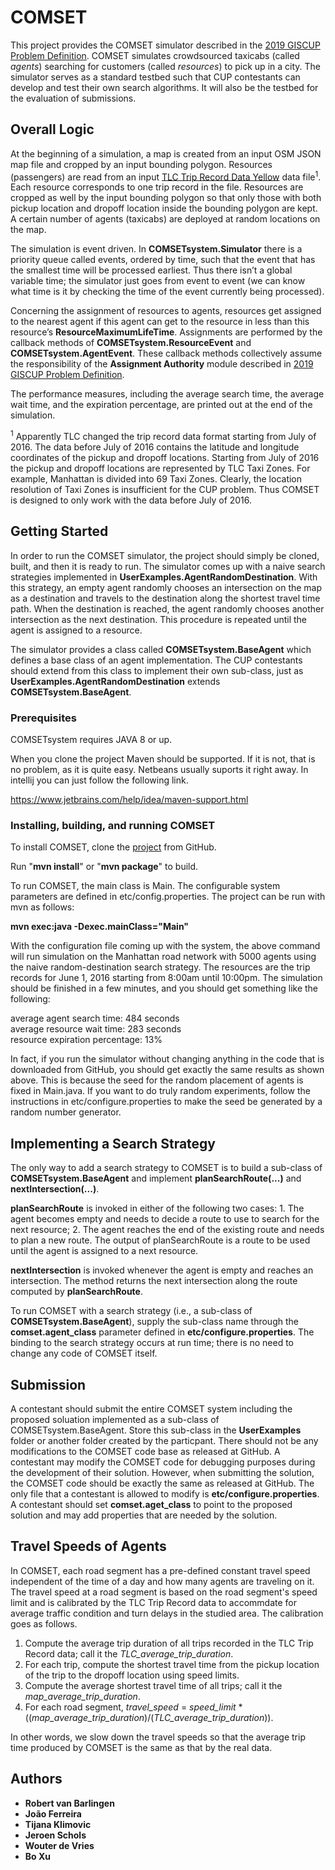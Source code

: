# COMSET

This project provides the COMSET simulator described in the <a href="https://sigspatial2019.sigspatial.org/giscup2019/problem"> 2019 GISCUP Problem Definition</a>. COMSET simulates crowdsourced taxicabs (called <i>agents</i>) searching for customers (called <i>resources</i>) to pick up in a city. The simulator serves as a standard testbed such that CUP contestants can develop and test their own search algorithms. It will also be the testbed for the evaluation of submissions.

## Overall Logic

At the beginning of a simulation, a map is created from an input OSM JSON map file and cropped by an input bounding polygon. Resources (passengers) are read from an input <a href="https://www1.nyc.gov/site/tlc/about/tlc-trip-record-data.page"> TLC Trip Record Data Yellow</a> data file<sup>1</sup>. Each resource corresponds to one trip record in the file. Resources are cropped as well by the input bounding polygon so that only those with both pickup location and dropoff location inside the bounding polygon are kept. A certain number of agents (taxicabs) are deployed at random locations on the map. 

The simulation is event driven. In <b>COMSETsystem.Simulator</b> there is a priority queue called events, ordered by time, such that the event that has the smallest time will be processed earliest. Thus there isn’t a global variable time; the simulator just goes from event to event (we can know what time is it by checking the time of the event currently being processed).

Concerning the assignment of resources to agents, resources get assigned to the nearest agent if this agent can get to the resource in less than this resource’s <b>ResourceMaximumLifeTime</b>. Assignments are performed by the callback methods of <b>COMSETsystem.ResourceEvent</b> and <b>COMSETsystem.AgentEvent</b>. These callback methods collectively assume the responsibility of the <b>Assignment Authority</b> module described in <a href="https://sigspatial2019.sigspatial.org/giscup2019/problem"> 2019 GISCUP Problem Definition</a>.

The performance measures, including the average search time, the average wait time, and the expiration percentage, are printed out at the end of the simulation.

<sup>1</sup> Apparently TLC changed the trip record data format starting from July of 2016. The data before July of 2016 contains the latitude and longitude coordinates of the pickup and dropoff locations. Starting from July of 2016 the pickup and dropoff locations are represented by TLC Taxi Zones. For example, Manhattan is divided into 69 Taxi Zones. Clearly, the location resolution of Taxi Zones is insufficient for the CUP problem. Thus COMSET is designed to only work with the data before July of 2016.

## Getting Started

In order to run the COMSET simulator, the project should simply be cloned, built, and then it is ready to run. The simulator comes up with a naive search strategies implemented in <b>UserExamples.AgentRandomDestination</b>. With this strategy, an empty agent randomly chooses an intersection on the map as a destination and travels to the destination along the shortest travel time path. When the destination is reached, the agent randomly chooses another intersection as the next destination. This procedure is repeated until the agent is assigned to a resource. 

The simulator provides a class called <b>COMSETsystem.BaseAgent</b> which defines a base class of an agent implementation. The CUP contestants should extend from this class to implement their own sub-class, just as <b>UserExamples.AgentRandomDestination</b> extends <b>COMSETsystem.BaseAgent</b>.

### Prerequisites

COMSETsystem requires JAVA 8 or up.

When you clone the project Maven should be supported. If it is not, that is no problem, as it is quite easy.
Netbeans usually suports it right away. In intellij you can just follow the following link.

https://www.jetbrains.com/help/idea/maven-support.html

### Installing, building, and running COMSET

To install COMSET, clone the <a href="https://github.com/Chessnl/COMSET">project</a> from GitHub. 

Run "<b>mvn install</b>" or "<b>mvn package</b>" to build.

To run COMSET, the main class is Main. The configurable system parameters are defined in etc/config.properties. The project can be run with mvn as follows:

<b>mvn exec:java -Dexec.mainClass="Main"</b>

With the configuration file coming up with the system, the above command will run simulation on the Manhattan road network with 5000 agents using the naive random-destination search strategy. The resources are the trip records for June 1, 2016 starting from 8:00am until 10:00pm. The simulation should be finished in a few minutes, and you should get something like the following:

average agent search time: 484 seconds<br>
average resource wait time: 283 seconds<br>
resource expiration percentage: 13%<br>

In fact, if you run the simulator without changing anything in the code that is downloaded from GitHub, you should get exactly the same results as shown above. This is because the seed for the random placement of agents is fixed in Main.java. If you want to do truly random experiments, follow the instructions in etc/configure.properties to make the seed be generated by a random number generator.

## Implementing a Search Strategy
The only way to add a search strategy to COMSET is to build a sub-class of <b>COMSETsystem.BaseAgent</b> and implement <b>planSearchRoute(...)</b> and <b>nextIntersection(...)</b>. 

<b>planSearchRoute</b> is invoked in either of the following two cases: 1. The agent becomes empty and needs to decide a route to use to search for the next resource; 2. The agent reaches the end of the existing route and needs to plan a new route. The output of planSearchRoute is a route to be used until the agent is assigned to a next resource. 

<b>nextIntersection</b> is invoked whenever the agent is empty and reaches an intersection. The method returns the next intersection along the route computed by <b>planSearchRoute</b>.

To run COMSET with a search strategy (i.e., a sub-class of <b>COMSETsystem.BaseAgent</b>), supply the sub-class name through the <b>comset.agent_class</b> parameter defined in <b>etc/configure.properties</b>. The binding to the search strategy occurs at run time; there is no need to change any code of COMSET itself.

## Submission
A contestant should submit the entire COMSET system including the proposed soluation implemented as a sub-class of COMSETsystem.BaseAgent. Store this sub-class in the <b>UserExamples</b> folder or another folder created by the particpant. There should not be any modifications to the COMSET code base as released at GitHub. A contestant may modify the COMSET code for debugging purposes during the development of their solution. However, when submitting the solution, the COMSET code should be exactly the same as released at GitHub. The only file that a contestant is allowed to modify is <b>etc/configure.properties</b>. A contestant should set <b>comset.aget_class</b> to point to the proposed solution and may add properties that are needed by the solution. 

## Travel Speeds of Agents
In COMSET, each road segment has a pre-defined constant travel speed independent of the time of a day and how many agents are traveling on it. The travel speed at a road segment is based on the road segment's speed limit and is calibrated by the TLC Trip Record data to accommdate for average traffic condition and turn delays in the studied area. The calibration goes as follows. 

1. Compute the average trip duration of all trips recorded in the TLC Trip Record data; call it the <i>TLC_average_trip_duration</i>. 
2. For each trip, compute the shortest travel time from the pickup location of the trip to the dropoff location using speed limits.
3. Compute the average shortest travel time of all trips; call it the <i>map_average_trip_duration</i>. 
4. For each road segment, <i>travel_speed</i> = <i>speed_limit</i> * ((<i>map_average_trip_duration</i>)/(<i>TLC_average_trip_duration</i>)). 

In other words, we slow down the travel speeds so that the average trip time produced by COMSET is the same as that by the real data.

## Authors

* **Robert van Barlingen**
* **João Ferreira**
* **Tijana Klimovic**
* **Jeroen Schols**
* **Wouter de Vries**
* **Bo Xu**
